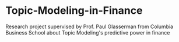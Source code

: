 # Topic-Modeling-in-Finance
Research project supervised by Prof. Paul Glasserman from Columbia Business School about Topic Modeling's predictive power in finance

